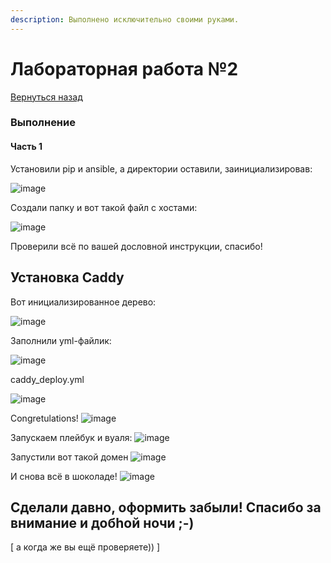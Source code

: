 ```yaml
---
description: Выполнено исключительно своими руками.
---
```


# Лабораторная работа №2
[Вернуться назад](../README.md)

### Выполнение

#### Часть 1

Установили pip и ansible, а директории оставили, заинициализировав:

![image](https://github.com/user-attachments/assets/e21ee5ba-1d82-4c40-b474-62c50bb0dc60)

Создали папку и вот такой файл с хостами:

![image](https://github.com/user-attachments/assets/4fd48fe9-5974-47bf-bbbd-9d069039cdbd)

Проверили всё по вашей дословной инструкции, спасибо!



## Установка Caddy

Вот инициализированное дерево:

![image](https://github.com/user-attachments/assets/e27ef857-faf8-4836-83e5-aba9402471d0)


Заполнили yml-файлик:

![image](https://github.com/user-attachments/assets/cfe7d1a8-355f-4af9-8ff3-9d7de991ce74)


caddy_deploy.yml 

![image](https://github.com/user-attachments/assets/dcd42d73-cd3c-4d57-ad0e-0f649120fe36)


Congretulations!
![image](https://github.com/user-attachments/assets/92fdd922-ea1c-4031-bd33-4667390967ad)


Запускаем плейбук и вуаля:
![image](https://github.com/user-attachments/assets/99ce8cba-03ef-45a9-a297-82c9bb992ed8)


Запустили вот такой домен
![image](https://github.com/user-attachments/assets/f213b339-ff0e-4adf-8374-9f1f7b0a5ed8)

И снова всё в шоколаде!
![image](https://github.com/user-attachments/assets/1537e6a3-73c6-44c0-8dd1-a1d5c5ea3d4b)


## Сделали давно, оформить забыли! Спасибо за внимание и добhой ночи ;-)
[ а когда же вы ещё проверяете)) ]
